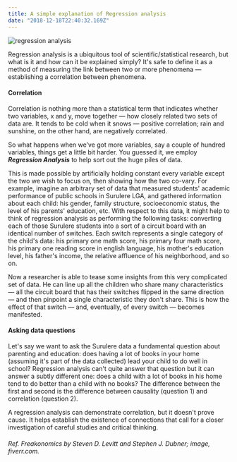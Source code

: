 ```yaml
---
title: A simple explanation of Regression analysis
date: "2018-12-18T22:40:32.169Z"
---
```


![regression analysis](https://www.dropbox.com/s/piu6otxpg3gij58/regression.png?raw=1)

Regression analysis is a ubiquitous tool of scientific/statistical research, but what is it and how can it be explained simply? It's safe to define it as a method of measuring the link between two or more phenomena — establishing a correlation between phenomena.

#### Correlation

Correlation is nothing more than a statistical term that indicates whether two variables, x and y, move together — how closely related two sets of data are. It tends to be cold when it snows — positive correlation; rain and sunshine, on the other hand, are negatively correlated.

So what happens when we’ve got more variables, say a couple of hundred variables, things get a little bit harder. You guessed it, we employ ***Regression Analysis*** to help sort out the huge piles of data.

This is made possible by artificially holding constant every variable except the two we wish to focus on, then showing how the two co-vary. For example, imagine an arbitrary set of data that measured students' academic performance of public schools in Surulere LGA, and gathered information about each child: his gender, family structure, socioeconomic status, the level of his parents' education, etc. With respect to this data, it might help to think of regression analysis as performing the following tasks: converting each of those Surulere students into a sort of a circuit board with an identical number of switches. Each switch represents a single category of the child's data: his primary one math score, his primary four math score, his primary one reading score in english language, his mother's education level, his father's income, the relative affluence of his neighborhood, and so on.

Now a researcher is able to tease some insights from this very complicated set of data. He can line up all the children who share many characteristics — all the circuit board that has their switches flipped in the same direction — and then pinpoint a single characteristic they don't share. This is how the effect of that switch — and, eventually, of every switch — becomes manifested.

#### Asking data questions 

Let's say we want to ask the Surulere data a fundamental question about parenting and education: does having a lot of books in your home (assuming it's part of the data collected) lead your child to do well in school? Regression analysis can't quite answer that question but it can answer a subtly different one: does a child with a lot of books in his home tend to do better than a child with no books? The difference between the first and second is the difference between causality (question 1) and correlation (question 2).

A regression analysis can demonstrate correlation, but it doesn't prove cause. It helps establish the existence of connections that call for a closer investigation of careful studies and critical thinking.

###### Ref. Freakonomics by Steven D. Levitt and Stephen J. Dubner; image, fiverr.com.




